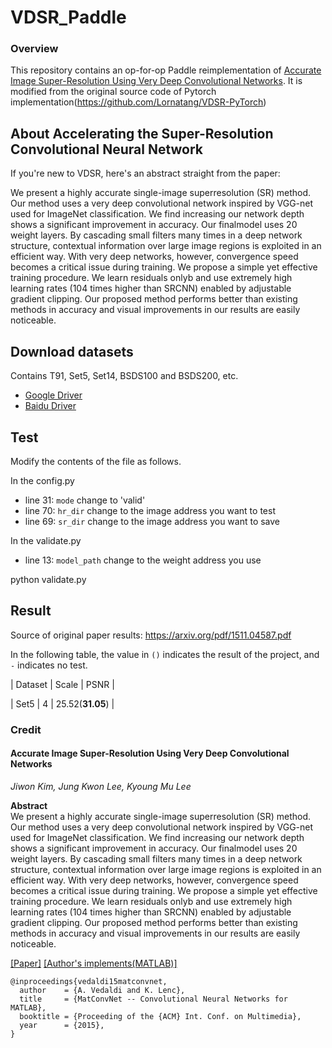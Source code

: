 # VDSR_Paddle

### Overview

This repository contains an op-for-op Paddle reimplementation of [Accurate Image Super-Resolution Using Very Deep Convolutional Networks](https://arxiv.org/abs/1511.04587).
It is modified from the original source code of Pytorch implementation(https://github.com/Lornatang/VDSR-PyTorch)


## About Accelerating the Super-Resolution Convolutional Neural Network

If you're new to VDSR, here's an abstract straight from the paper:

We present a highly accurate single-image superresolution (SR) method. Our method uses a very deep convolutional network inspired by VGG-net used for
ImageNet classification. We find increasing our network depth shows a significant improvement in accuracy. Our finalmodel uses 20 weight layers. By
cascading small filters many times in a deep network structure, contextual information over large image regions is exploited in an efficient way. With
very deep networks, however, convergence speed becomes a critical issue during training. We propose a simple yet effective training procedure. We
learn residuals onlyb and use extremely high learning rates
(104 times higher than SRCNN) enabled by adjustable gradient clipping. Our proposed method performs better than existing methods in accuracy and
visual improvements in our results are easily noticeable.


## Download datasets

Contains T91, Set5, Set14, BSDS100 and BSDS200, etc.

- [Google Driver](https://drive.google.com/drive/folders/1A6lzGeQrFMxPqJehK9s37ce-tPDj20mD?usp=sharing)
- [Baidu Driver](https://pan.baidu.com/s/1o-8Ty_7q6DiS3ykLU09IVg?pwd=llot)

## Test

Modify the contents of the file as follows.

In the config.py
- line 31: `mode` change  to 'valid' 
- line 70: `hr_dir` change to the image address you want to test
- line 69: `sr_dir` change to the image address you want to save

In the validate.py
- line 13: `model_path` change to the weight address you use 

python validate.py

## Result

Source of original paper results: https://arxiv.org/pdf/1511.04587.pdf

In the following table, the value in `()` indicates the result of the project, and `-` indicates no test.

| Dataset | Scale |       PSNR       |

|  Set5   |   4   | 25.52(**31.05**) |



### Credit

#### Accurate Image Super-Resolution Using Very Deep Convolutional Networks

_Jiwon Kim, Jung Kwon Lee, Kyoung Mu Lee_ <br>

**Abstract** <br>
We present a highly accurate single-image superresolution (SR) method. Our method uses a very deep convolutional network inspired by VGG-net used for
ImageNet classification. We find increasing our network depth shows a significant improvement in accuracy. Our finalmodel uses 20 weight layers. By
cascading small filters many times in a deep network structure, contextual information over large image regions is exploited in an efficient way. With
very deep networks, however, convergence speed becomes a critical issue during training. We propose a simple yet effective training procedure. We
learn residuals onlyb and use extremely high learning rates
(104 times higher than SRCNN) enabled by adjustable gradient clipping. Our proposed method performs better than existing methods in accuracy and
visual improvements in our results are easily noticeable.

[[Paper]](https://arxiv.org/pdf/1511.04587) [[Author's implements(MATLAB)]](https://cv.snu.ac.kr/research/VDSR/VDSR_code.zip)

```
@inproceedings{vedaldi15matconvnet,
  author    = {A. Vedaldi and K. Lenc},
  title     = {MatConvNet -- Convolutional Neural Networks for MATLAB},
  booktitle = {Proceeding of the {ACM} Int. Conf. on Multimedia},
  year      = {2015},
}
```
